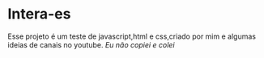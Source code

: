 # Intera-es
Esse projeto é um teste de javascript,html e css,criado por mim e algumas ideias de canais no youtube. *Eu não copiei e colei*
